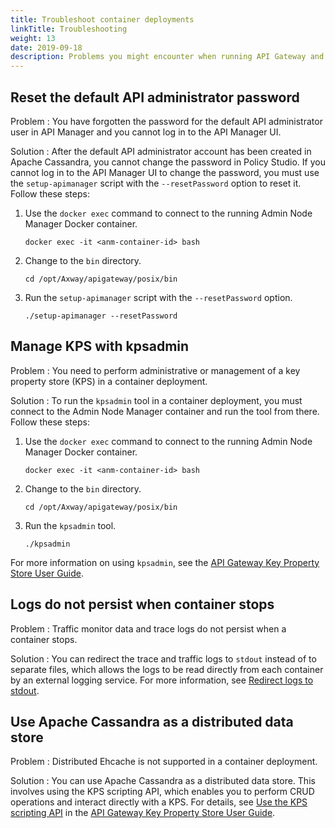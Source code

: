 ```yaml
---
title: Troubleshoot container deployments
linkTitle: Troubleshooting
weight: 13
date: 2019-09-18
description: Problems you might encounter when running API Gateway and API Manager in Docker containers, and possible solutions. 
---
```


## Reset the default API administrator password

Problem
: You have forgotten the password for the default API administrator user in API Manager and you cannot log in to the API Manager UI.

Solution
: After the default API administrator account has been created in Apache Cassandra, you cannot change the password in Policy Studio. If you cannot log in to the API Manager UI to change the password, you must use the `setup-apimanager` script with the `--resetPassword` option to reset it. Follow these steps:

1. Use the `docker exec` command to connect to the running Admin Node Manager Docker container.

    ```
    docker exec -it <anm-container-id> bash
    ```

2. Change to the `bin` directory.

    ```
    cd /opt/Axway/apigateway/posix/bin
    ```

3. Run the `setup-apimanager` script with the `--resetPassword` option.

    ```
    ./setup-apimanager --resetPassword
    ```

## Manage KPS with kpsadmin

Problem
: You need to perform administrative or management of a key property store (KPS) in a container deployment.

Solution
: To run the `kpsadmin` tool in a container deployment, you must connect to the Admin Node Manager container and run the tool from there. Follow these steps:

1. Use the `docker exec` command to connect to the running Admin Node Manager Docker container.

    ```
    docker exec -it <anm-container-id> bash
    ```

2. Change to the `bin` directory.

    ```
    cd /opt/Axway/apigateway/posix/bin
    ```

3. Run the `kpsadmin` tool.

    ```
    ./kpsadmin
    ```

For more information on using `kpsadmin`, see the [API Gateway Key Property Store User Guide](/bundle/APIGateway_77_KPSUserGuide_allOS_en_HTML5).

## Logs do not persist when container stops

Problem
: Traffic monitor data and trace logs do not persist when a container stops.

Solution
: You can redirect the trace and traffic logs to `stdout` instead of to separate files, which allows the logs to be read directly from each container by an external logging service. For more information, see [Redirect logs to stdout](/docs/container_topics/container_operations/configure_log_streaming).

## Use Apache Cassandra as a distributed data store

Problem
: Distributed Ehcache is not supported in a container deployment.

Solution
: You can use Apache Cassandra as a distributed data store. This involves using the KPS scripting API, which enables you to perform CRUD operations and interact directly with a KPS. For details, see [Use the KPS scripting API](/csh?context=291&product=prod-api-gateway-77) in the [API Gateway Key Property Store User Guide](/bundle/PIGateway_77_KPSUserGuide_allOS_en_HTML5).
